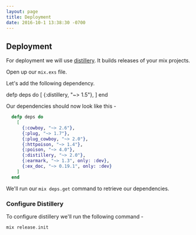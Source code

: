 ```yaml
---
layout: page
title: Deployment
date: 2016-10-1 13:38:30 -0700
---
```


## Deployment

For deployment we will use [distillery](https://hex.pm/packages/distillery). It builds releases of your mix projects.

Open up our `mix.exs` file.

Let's add the following dependency.


defp deps do
  [
    {:distillery, "~> 1.5"},
  ]
end


Our dependencies should now look like this -

```elixir
  defp deps do
    [
      {:cowboy, "~> 2.6"},
      {:plug, "~> 1.7"},
      {:plug_cowboy, "~> 2.0"},
      {:httpoison, "~> 1.4"},
      {:poison, "~> 4.0"},
      {:distillery, "~> 2.0"},
      {:earmark, "~> 1.3", only: :dev},
      {:ex_doc, "~> 0.19.1", only: :dev}
    ]
  end
```

We'll run our `mix deps.get` command to retrieve our dependencies.

### Configure Distillery

To configure distillery we'll run the following command -

```elixir
mix release.init
```



